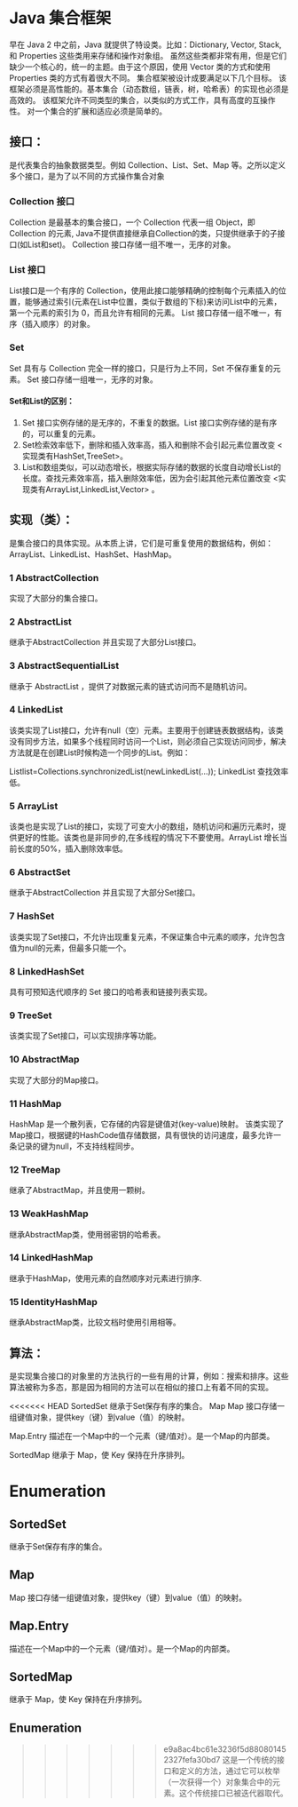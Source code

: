 # Java 集合框架
   早在 Java 2 中之前，Java 就提供了特设类。比如：Dictionary, Vector, Stack, 和 Properties 这些类用来存储和操作对象组。
虽然这些类都非常有用，但是它们缺少一个核心的，统一的主题。由于这个原因，使用 Vector 类的方式和使用 Properties 类的方式有着很大不同。
集合框架被设计成要满足以下几个目标。
该框架必须是高性能的。基本集合（动态数组，链表，树，哈希表）的实现也必须是高效的。
该框架允许不同类型的集合，以类似的方式工作，具有高度的互操作性。
对一个集合的扩展和适应必须是简单的。

## 接口：
  是代表集合的抽象数据类型。例如 Collection、List、Set、Map 等。之所以定义多个接口，是为了以不同的方式操作集合对象
### Collection 接口
  Collection 是最基本的集合接口，一个 Collection 代表一组 Object，即 Collection 的元素, Java不提供直接继承自Collection的类，只提供继承于的子接口(如List和set)。
  Collection 接口存储一组不唯一，无序的对象。
  
### List 接口
  List接口是一个有序的 Collection，使用此接口能够精确的控制每个元素插入的位置，能够通过索引(元素在List中位置，类似于数组的下标)来访问List中的元素，第一个元素的索引为 0，而且允许有相同的元素。
  List 接口存储一组不唯一，有序（插入顺序）的对象。
  
### Set
  Set 具有与 Collection 完全一样的接口，只是行为上不同，Set 不保存重复的元素。
  Set 接口存储一组唯一，无序的对象。
  
#### Set和List的区别：
  1. Set 接口实例存储的是无序的，不重复的数据。List 接口实例存储的是有序的，可以重复的元素。  
  2. Set检索效率低下，删除和插入效率高，插入和删除不会引起元素位置改变 <实现类有HashSet,TreeSet>。 
  3. List和数组类似，可以动态增长，根据实际存储的数据的长度自动增长List的长度。查找元素效率高，插入删除效率低，因为会引起其他元素位置改变 <实现类有ArrayList,LinkedList,Vector> 。
  
## 实现（类）：
  是集合接口的具体实现。从本质上讲，它们是可重复使用的数据结构，例如：ArrayList、LinkedList、HashSet、HashMap。
### 1 AbstractCollection 
  实现了大部分的集合接口。
###	2 AbstractList 
  继承于AbstractCollection 并且实现了大部分List接口。
###	3 AbstractSequentialList 
  继承于 AbstractList ，提供了对数据元素的链式访问而不是随机访问。
###	4 LinkedList
  该类实现了List接口，允许有null（空）元素。主要用于创建链表数据结构，该类没有同步方法，如果多个线程同时访问一个List，则必须自己实现访问同步，解决方法就是在创建List时候构造一个同步的List。例如：
  
  Listlist=Collections.synchronizedList(newLinkedList(...));
  LinkedList 查找效率低。
###	5 ArrayList
  该类也是实现了List的接口，实现了可变大小的数组，随机访问和遍历元素时，提供更好的性能。该类也是非同步的,在多线程的情况下不要使用。ArrayList 增长当前长度的50%，插入删除效率低。
### 6 AbstractSet 
  继承于AbstractCollection 并且实现了大部分Set接口。
### 7 HashSet
  该类实现了Set接口，不允许出现重复元素，不保证集合中元素的顺序，允许包含值为null的元素，但最多只能一个。
### 8  LinkedHashSet
  具有可预知迭代顺序的 Set 接口的哈希表和链接列表实现。
### 9  TreeSet
  该类实现了Set接口，可以实现排序等功能。
### 10 AbstractMap 
  实现了大部分的Map接口。
### 11	HashMap 
  HashMap 是一个散列表，它存储的内容是键值对(key-value)映射。
  该类实现了Map接口，根据键的HashCode值存储数据，具有很快的访问速度，最多允许一条记录的键为null，不支持线程同步。
### 12	TreeMap 
  继承了AbstractMap，并且使用一颗树。
### 13	WeakHashMap 
  继承AbstractMap类，使用弱密钥的哈希表。
### 14	LinkedHashMap 
  继承于HashMap，使用元素的自然顺序对元素进行排序.
### 15	IdentityHashMap 
  继承AbstractMap类，比较文档时使用引用相等。
  
## 算法：
  是实现集合接口的对象里的方法执行的一些有用的计算，例如：搜索和排序。这些算法被称为多态，那是因为相同的方法可以在相似的接口上有着不同的实现。



<<<<<<< HEAD
SortedSet 
继承于Set保存有序的集合。
Map
Map 接口存储一组键值对象，提供key（键）到value（值）的映射。

Map.Entry 
描述在一个Map中的一个元素（键/值对）。是一个Map的内部类。

SortedMap
继承于 Map，使 Key 保持在升序排列。

Enumeration
=======
## SortedSet 
继承于Set保存有序的集合。
## Map
Map 接口存储一组键值对象，提供key（键）到value（值）的映射。
## Map.Entry 
描述在一个Map中的一个元素（键/值对）。是一个Map的内部类。
## SortedMap
继承于 Map，使 Key 保持在升序排列。
## Enumeration
>>>>>>> e9a8ac4bc61e3236f5d880801452327fefa30bd7
这是一个传统的接口和定义的方法，通过它可以枚举（一次获得一个）对象集合中的元素。这个传统接口已被迭代器取代。
